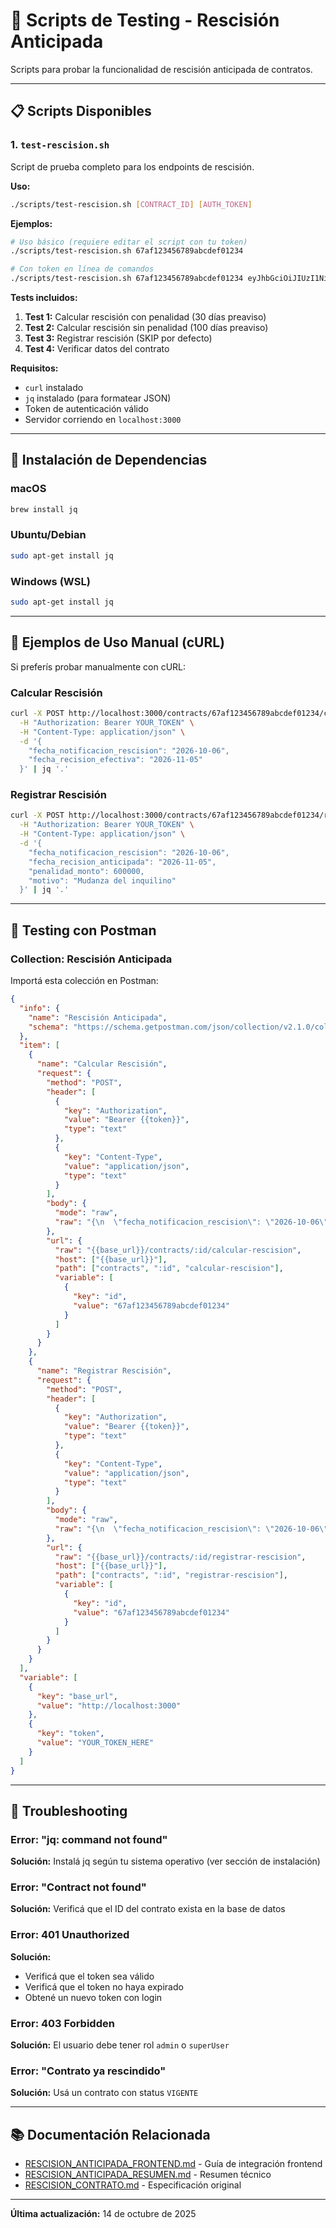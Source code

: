 # 🧪 Scripts de Testing - Rescisión Anticipada

Scripts para probar la funcionalidad de rescisión anticipada de contratos.

---

## 📋 Scripts Disponibles

### 1. `test-rescision.sh`

Script de prueba completo para los endpoints de rescisión.

**Uso:**

```bash
./scripts/test-rescision.sh [CONTRACT_ID] [AUTH_TOKEN]
```

**Ejemplos:**

```bash
# Uso básico (requiere editar el script con tu token)
./scripts/test-rescision.sh 67af123456789abcdef01234

# Con token en línea de comandos
./scripts/test-rescision.sh 67af123456789abcdef01234 eyJhbGciOiJIUzI1NiIsInR5cCI6IkpXVCJ9...
```

**Tests incluidos:**

1. **Test 1:** Calcular rescisión con penalidad (30 días preaviso)
2. **Test 2:** Calcular rescisión sin penalidad (100 días preaviso)
3. **Test 3:** Registrar rescisión (SKIP por defecto)
4. **Test 4:** Verificar datos del contrato

**Requisitos:**

- `curl` instalado
- `jq` instalado (para formatear JSON)
- Token de autenticación válido
- Servidor corriendo en `localhost:3000`

---

## 🔧 Instalación de Dependencias

### macOS

```bash
brew install jq
```

### Ubuntu/Debian

```bash
sudo apt-get install jq
```

### Windows (WSL)

```bash
sudo apt-get install jq
```

---

## 📝 Ejemplos de Uso Manual (cURL)

Si preferís probar manualmente con cURL:

### Calcular Rescisión

```bash
curl -X POST http://localhost:3000/contracts/67af123456789abcdef01234/calcular-rescision \
  -H "Authorization: Bearer YOUR_TOKEN" \
  -H "Content-Type: application/json" \
  -d '{
    "fecha_notificacion_rescision": "2026-10-06",
    "fecha_recision_efectiva": "2026-11-05"
  }' | jq '.'
```

### Registrar Rescisión

```bash
curl -X POST http://localhost:3000/contracts/67af123456789abcdef01234/registrar-rescision \
  -H "Authorization: Bearer YOUR_TOKEN" \
  -H "Content-Type: application/json" \
  -d '{
    "fecha_notificacion_rescision": "2026-10-06",
    "fecha_recision_anticipada": "2026-11-05",
    "penalidad_monto": 600000,
    "motivo": "Mudanza del inquilino"
  }' | jq '.'
```

---

## 🧪 Testing con Postman

### Collection: Rescisión Anticipada

Importá esta colección en Postman:

```json
{
  "info": {
    "name": "Rescisión Anticipada",
    "schema": "https://schema.getpostman.com/json/collection/v2.1.0/collection.json"
  },
  "item": [
    {
      "name": "Calcular Rescisión",
      "request": {
        "method": "POST",
        "header": [
          {
            "key": "Authorization",
            "value": "Bearer {{token}}",
            "type": "text"
          },
          {
            "key": "Content-Type",
            "value": "application/json",
            "type": "text"
          }
        ],
        "body": {
          "mode": "raw",
          "raw": "{\n  \"fecha_notificacion_rescision\": \"2026-10-06\",\n  \"fecha_recision_efectiva\": \"2026-11-05\"\n}"
        },
        "url": {
          "raw": "{{base_url}}/contracts/:id/calcular-rescision",
          "host": ["{{base_url}}"],
          "path": ["contracts", ":id", "calcular-rescision"],
          "variable": [
            {
              "key": "id",
              "value": "67af123456789abcdef01234"
            }
          ]
        }
      }
    },
    {
      "name": "Registrar Rescisión",
      "request": {
        "method": "POST",
        "header": [
          {
            "key": "Authorization",
            "value": "Bearer {{token}}",
            "type": "text"
          },
          {
            "key": "Content-Type",
            "value": "application/json",
            "type": "text"
          }
        ],
        "body": {
          "mode": "raw",
          "raw": "{\n  \"fecha_notificacion_rescision\": \"2026-10-06\",\n  \"fecha_recision_anticipada\": \"2026-11-05\",\n  \"penalidad_monto\": 600000,\n  \"motivo\": \"Mudanza del inquilino\"\n}"
        },
        "url": {
          "raw": "{{base_url}}/contracts/:id/registrar-rescision",
          "host": ["{{base_url}}"],
          "path": ["contracts", ":id", "registrar-rescision"],
          "variable": [
            {
              "key": "id",
              "value": "67af123456789abcdef01234"
            }
          ]
        }
      }
    }
  ],
  "variable": [
    {
      "key": "base_url",
      "value": "http://localhost:3000"
    },
    {
      "key": "token",
      "value": "YOUR_TOKEN_HERE"
    }
  ]
}
```

---

## 🐛 Troubleshooting

### Error: "jq: command not found"

**Solución:** Instalá jq según tu sistema operativo (ver sección de instalación)

### Error: "Contract not found"

**Solución:** Verificá que el ID del contrato exista en la base de datos

### Error: 401 Unauthorized

**Solución:**

- Verificá que el token sea válido
- Verificá que el token no haya expirado
- Obtené un nuevo token con login

### Error: 403 Forbidden

**Solución:** El usuario debe tener rol `admin` o `superUser`

### Error: "Contrato ya rescindido"

**Solución:** Usá un contrato con status `VIGENTE`

---

## 📚 Documentación Relacionada

- [RESCISION_ANTICIPADA_FRONTEND.md](../doc/CONTRACTS/RESCISION_ANTICIPADA_FRONTEND.md) - Guía de integración frontend
- [RESCISION_ANTICIPADA_RESUMEN.md](../doc/CONTRACTS/RESCISION_ANTICIPADA_RESUMEN.md) - Resumen técnico
- [RESCISION_CONTRATO.md](../doc/CONTRACTS/RESCISION_CONTRATO.md) - Especificación original

---

**Última actualización:** 14 de octubre de 2025

